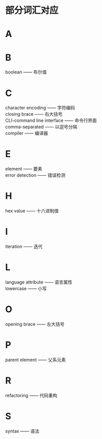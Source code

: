 # 部分词汇对应
# A
# B
boolean —— 布尔值
# C
character encoding —— 字符编码</br>
closing brace —— 右大括号</br>
CLI-command line interface —— 命令行界面</br>
comma-separated —— 以逗号分隔</br>
compiler —— 编译器</br>
# E
element —— 要素</br>
error detection —— 错误检测</br>
# H
hex value —— 十六进制值</br>
# I
iteration —— 迭代
# L
language attribute —— 语言属性</br>
lowercase —— 小写
# O
opening brace —— 左大括号
# P
parent element —— 父系元素
# R
refactoring —— 代码重构
# S
syntax —— 语法
